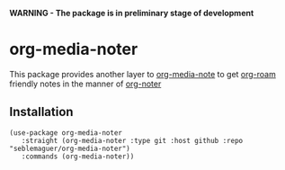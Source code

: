 **WARNING - The package is in preliminary stage of development**

# org-media-noter

This package provides another layer to [org-media-note](https://github.com/yuchen-lea/org-media-note) to get [org-roam](https://github.com/org-roam/org-roam) friendly notes in the manner of [org-noter](https://github.com/weirdNox/org-noter)


## Installation

```elisp
(use-package org-media-noter
   :straight (org-media-noter :type git :host github :repo "seblemaguer/org-media-noter")
   :commands (org-media-noter))
```
